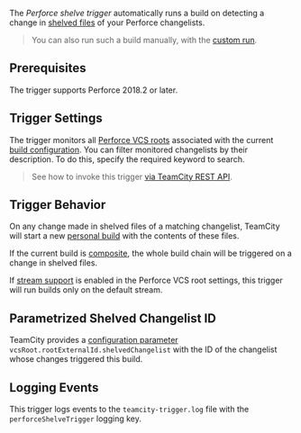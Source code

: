 [//]: # (title: Perforce Shelve Trigger)
[//]: # (auxiliary-id: Perforce Shelve Trigger)

The _Perforce shelve trigger_ automatically runs a build on detecting a change in [shelved files](https://www.perforce.com/manuals/v17.1/p4guide/Content/CmdRef/p4_shelve.html) of your Perforce changelists.

>You can also run such a build manually, with the [custom run](running-custom-build.md).

## Prerequisites

The trigger supports Perforce 2018.2 or later.

## Trigger Settings

The trigger monitors all [Perforce VCS roots](perforce.md) associated with the current [build configuration](managing-builds.md). You can filter monitored changelists by their description. To do this, specify the required keyword to search.

>See how to invoke this trigger [via TeamCity REST API](https://www.jetbrains.com/help/teamcity/rest/edit-build-configuration-settings.html#Manage+Build+Triggers).

## Trigger Behavior

On any change made in shelved files of a matching changelist, TeamCity will start a new [personal build](personal-build.md) with the contents of these files.

If the current build is [composite](composite-build-configuration.md), the whole build chain will be triggered on a change in shelved files.

If [stream support](integrating-teamcity-with-perforce.md#Running+Builds+on+Perforce+Streams) is enabled in the Perforce VCS root settings, this trigger will run builds only on the default stream.

## Parametrized Shelved Changelist ID

TeamCity provides a [configuration parameter](predefined-build-parameters.md) `vcsRoot.rootExternalId.shelvedChangelist` with the ID of the changelist whose changes triggered this build.

## Logging Events

This trigger logs events to the `teamcity-trigger.log` file with the `perforceShelveTrigger` logging key.